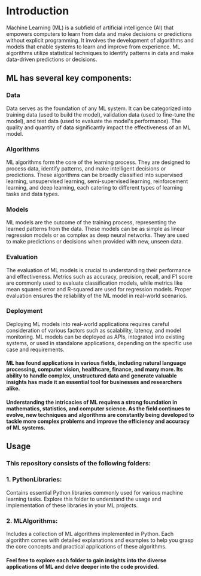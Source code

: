 # Introduction
Machine Learning (ML) is a subfield of artificial intelligence (AI) that empowers computers to learn from data and make decisions or predictions without explicit programming. It involves the development of algorithms and models that enable systems to learn and improve from experience. ML algorithms utilize statistical techniques to identify patterns in data and make data-driven predictions or decisions.

## ML has several key components:

### Data
Data serves as the foundation of any ML system. It can be categorized into training data (used to build the model), validation data (used to fine-tune the model), and test data (used to evaluate the model's performance). The quality and quantity of data significantly impact the effectiveness of an ML model.

### Algorithms
ML algorithms form the core of the learning process. They are designed to process data, identify patterns, and make intelligent decisions or predictions. These algorithms can be broadly classified into supervised learning, unsupervised learning, semi-supervised learning, reinforcement learning, and deep learning, each catering to different types of learning tasks and data types.

### Models
ML models are the outcome of the training process, representing the learned patterns from the data. These models can be as simple as linear regression models or as complex as deep neural networks. They are used to make predictions or decisions when provided with new, unseen data.

### Evaluation
The evaluation of ML models is crucial to understanding their performance and effectiveness. Metrics such as accuracy, precision, recall, and F1 score are commonly used to evaluate classification models, while metrics like mean squared error and R-squared are used for regression models. Proper evaluation ensures the reliability of the ML model in real-world scenarios.

### Deployment
Deploying ML models into real-world applications requires careful consideration of various factors such as scalability, latency, and model monitoring. ML models can be deployed as APIs, integrated into existing systems, or used in standalone applications, depending on the specific use case and requirements.

#### ML has found applications in various fields, including natural language processing, computer vision, healthcare, finance, and many more. Its ability to handle complex, unstructured data and generate valuable insights has made it an essential tool for businesses and researchers alike.

#### Understanding the intricacies of ML requires a strong foundation in mathematics, statistics, and computer science. As the field continues to evolve, new techniques and algorithms are constantly being developed to tackle more complex problems and improve the efficiency and accuracy of ML systems.

## Usage

### This repository consists of the following folders:

### 1. PythonLibraries:
Contains essential Python libraries commonly used for various machine learning tasks. Explore this folder to understand the usage and implementation of these libraries in your ML projects.

### 2. MLAlgorithms:
Includes a collection of ML algorithms implemented in Python. Each algorithm comes with detailed explanations and examples to help you grasp the core concepts and practical applications of these algorithms.

#### Feel free to explore each folder to gain insights into the diverse applications of ML and delve deeper into the code provided.
